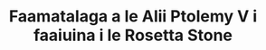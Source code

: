 ---
layout: quote
permalink: /sm/
langtag: sm
type: modern
script: Latn
langName: Gagana Sāmoa
englishLangName: Samoan
title: Faamatalaga a le Alii Ptolemy V i faaiuina i le Rosetta Stone
quote: O faamuamua o lenei faamatalaga o le a faaoti i hieroglyphs, demotic, ma le Greek i vaega o le papa o basalt ma tuu i totonu o falelotu o le lumana'i muamua, lua, ma le tolu faatasi ma le tamaitiatau o Ptolemy, le atua o le ola e le o mavae.
reference: Faamatalaga a Ptolemy V i le Rosetta Stone, 196 KK, Falemuseum o Pisinisi.
imageAlt: Kolikouli ma le mata o Ptolemy V
selectAriaLabel: Filifili se gagana
buttonRandom: Figa atunu'u
direction: ltr
---